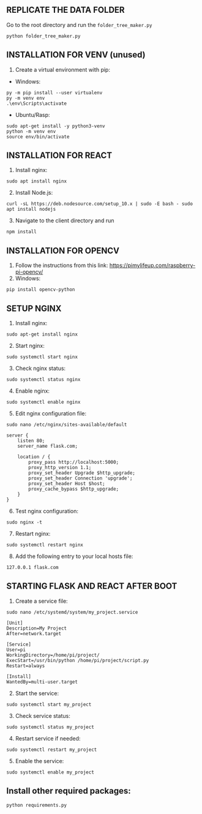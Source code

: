 ## REPLICATE THE DATA FOLDER

Go to the root directory and run the `folder_tree_maker.py`

```
python folder_tree_maker.py
```

## INSTALLATION FOR VENV (unused)

1. Create a virtual environment with pip:

- Windows:

```
py -m pip install --user virtualenv
py -m venv env
.\env\Scripts\activate
```

- Ubuntu/Rasp:

```
sudo apt-get install -y python3-venv
python -m venv env
source env/bin/activate
```

## INSTALLATION FOR REACT

1. Install nginx:

```
sudo apt install nginx
```

2. Install Node.js:

```
curl -sL https://deb.nodesource.com/setup_10.x | sudo -E bash - sudo apt install nodejs
```

3. Navigate to the client directory and run

```
npm install
```

## INSTALLATION FOR OPENCV

1. Follow the instructions from this link: https://pimylifeup.com/raspberry-pi-opencv/
2. Windows:

```
pip install opencv-python
```

## SETUP NGINX

1. Install nginx:

```
sudo apt-get install nginx
```

2. Start nginx:

```
sudo systemctl start nginx
```

3. Check nginx status:

```
sudo systemctl status nginx
```

4. Enable nginx:

```
sudo systemctl enable nginx
```

5. Edit nginx configuration file:

```
sudo nano /etc/nginx/sites-available/default
```

```
server {
    listen 80;
    server_name flask.com;

    location / {
        proxy_pass http://localhost:5000;
        proxy_http_version 1.1;
        proxy_set_header Upgrade $http_upgrade;
        proxy_set_header Connection 'upgrade';
        proxy_set_header Host $host;
        proxy_cache_bypass $http_upgrade;
    }
}
```

6. Test nginx configuration:

```
sudo nginx -t
```

7. Restart nginx:

```
sudo systemctl restart nginx
```

8. Add the following entry to your local hosts file:

```
127.0.0.1 flask.com
```

## STARTING FLASK AND REACT AFTER BOOT

1. Create a service file:

```
sudo nano /etc/systemd/system/my_project.service
```

```
[Unit]
Description=My Project
After=network.target

[Service]
User=pi
WorkingDirectory=/home/pi/project/
ExecStart=/usr/bin/python /home/pi/project/script.py
Restart=always

[Install]
WantedBy=multi-user.target
```

2. Start the service:

```
sudo systemctl start my_project
```

3. Check service status:

```
sudo systemctl status my_project
```

4. Restart service if needed:

```
sudo systemctl restart my_project
```

5. Enable the service:

```
sudo systemctl enable my_project
```

## Install other required packages:

```
python requirements.py
```
